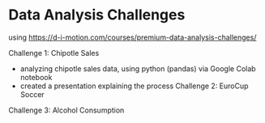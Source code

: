 # Data Analysis Challenges 

using https://d-i-motion.com/courses/premium-data-analysis-challenges/

Challenge 1: Chipotle Sales
- analyzing chipotle sales data, using python (pandas) via Google Colab notebook
- created a presentation explaining the process
Challenge 2: EuroCup Soccer
  
Challenge 3: Alcohol Consumption
